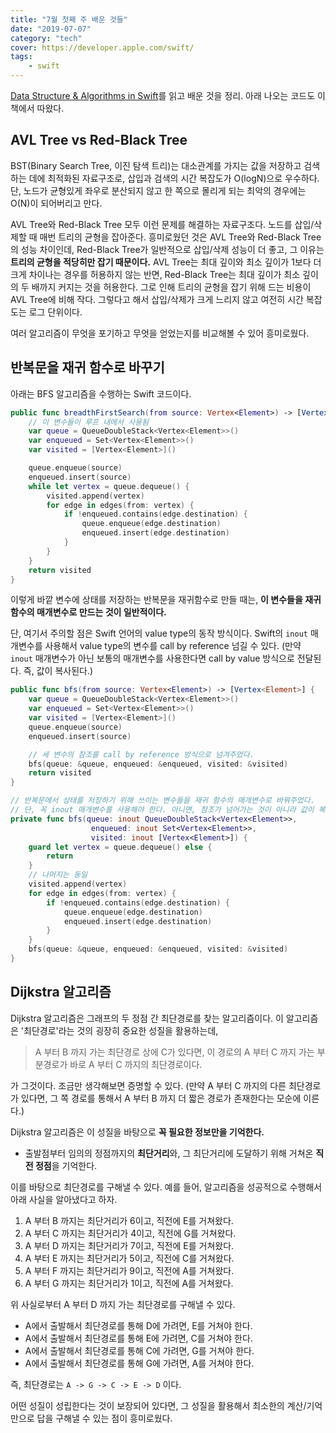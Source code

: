 ```yaml
---
title: "7월 첫째 주 배운 것들"
date: "2019-07-07"
category: "tech"
cover: https://developer.apple.com/swift/
tags:
    - swift
---
```


[Data Structure & Algorithms in Swift](https://www.raywenderlich.com/977854-data-structures-algorithms-in-swift)를 읽고 배운 것을 정리. 아래 나오는 코드도 이 책에서 따왔다.

## AVL Tree vs Red-Black Tree

BST(Binary Search Tree, 이진 탐색 트리)는 대소관계를 가지는 값을 저장하고 검색하는 데에 최적화된 자료구조로, 삽입과 검색의 시간 복잡도가 O(logN)으로 우수하다. 단, 노드가 균형있게 좌우로 분산되지 않고 한 쪽으로 몰리게 되는 최악의 경우에는 O(N)이 되어버리고 만다.

AVL Tree와 Red-Black Tree 모두 이런 문제를 해결하는 자료구조다. 노드를 삽입/삭제할 때 매번 트리의 균형을 잡아준다. 흥미로웠던 것은 AVL Tree와 Red-Black Tree의 성능 차이인데, Red-Black Tree가 일반적으로 삽입/삭제 성능이 더 좋고, 그 이유는 **트리의 균형을 적당히만 잡기 때문이다.** AVL Tree는 최대 깊이와 최소 깊이가 1보다 더 크게 차이나는 경우를 허용하지 않는 반면, Red-Black Tree는 최대 깊이가 최소 깊이의 두 배까지 커지는 것을 허용한다. 그로 인해 트리의 균형을 잡기 위해 드는 비용이 AVL Tree에 비해 작다. 그렇다고 해서 삽입/삭제가 크게 느리지 않고 여전히 시간 복잡도는 로그 단위이다.

여러 알고리즘이 무엇을 포기하고 무엇을 얻었는지를 비교해볼 수 있어 흥미로웠다.

## 반복문을 재귀 함수로 바꾸기

아래는 BFS 알고리즘을 수행하는 Swift 코드이다.

```swift
public func breadthFirstSearch(from source: Vertex<Element>) -> [Vertex<Element>] {
    // 이 변수들이 루프 내에서 사용됨
    var queue = QueueDoubleStack<Vertex<Element>>()
    var enqueued = Set<Vertex<Element>>()
    var visited = [Vertex<Element>]()

    queue.enqueue(source)
    enqueued.insert(source)
    while let vertex = queue.dequeue() {
        visited.append(vertex)
        for edge in edges(from: vertex) {
            if !enqueued.contains(edge.destination) {
                queue.enqueue(edge.destination)
                enqueued.insert(edge.destination)
            }
        }
    }
    return visited
}
```

이렇게 바깥 변수에 상태를 저장하는 반복문을 재귀함수로 만들 때는, **이 변수들을 재귀 함수의 매개변수로 만드는 것이 일반적이다.**

단, 여기서 주의할 점은 Swift 언어의 value type의 동작 방식이다. Swift의 `inout` 매개변수를 사용해서 value type의 변수를 call by reference 넘길 수 있다. (만약 `inout` 매개변수가 아닌 보통의 매개변수를 사용한다면 call by value 방식으로 전달된다. 즉, 값이 복사된다.)

```swift
public func bfs(from source: Vertex<Element>) -> [Vertex<Element>] {
    var queue = QueueDoubleStack<Vertex<Element>>()
    var enqueued = Set<Vertex<Element>>()
    var visited = [Vertex<Element>]()
    queue.enqueue(source)
    enqueued.insert(source)

    // 세 변수의 참조를 call by reference 방식으로 넘겨주었다.
    bfs(queue: &queue, enqueued: &enqueued, visited: &visited)
    return visited
}

// 반복문에서 상태를 저장하기 위해 쓰이는 변수들을 재귀 함수의 매개변수로 바꿔주었다.
// 단, 꼭 inout 매개변수를 사용해야 한다. 아니면, 참조가 넘어가는 것이 아니라 값이 복사된다.
private func bfs(queue: inout QueueDoubleStack<Vertex<Element>>,
                  enqueued: inout Set<Vertex<Element>>,
                  visited: inout [Vertex<Element>]) {
    guard let vertex = queue.dequeue() else {
        return
    }
    // 나머지는 동일
    visited.append(vertex)
    for edge in edges(from: vertex) {
        if !enqueued.contains(edge.destination) {
            queue.enqueue(edge.destination)
            enqueued.insert(edge.destination)
        }
    }
    bfs(queue: &queue, enqueued: &enqueued, visited: &visited)
}
```

## Dijkstra 알고리즘

Dijkstra 알고리즘은 그래프의 두 정점 간 최단경로를 찾는 알고리즘이다. 이 알고리즘은 '최단경로'라는 것의 굉장히 중요한 성질을 활용하는데,

> A 부터 B 까지 가는 최단경로 상에 C가 있다면, 이 경로의 A 부터 C 까지 가는 부분경로가 바로 A 부터 C 까지의 최단경로이다.

가 그것이다. 조금만 생각해보면 증명할 수 있다. (만약 A 부터 C 까지의 다른 최단경로가 있다면, 그 쪽 경로를 통해서 A 부터 B 까지 더 짧은 경로가 존재한다는 모순에 이른다.)

Dijkstra 알고리즘은 이 성질을 바탕으로 **꼭 필요한 정보만을 기억한다.**

- 출발점부터 임의의 정점까지의 **최단거리**와, 그 최단거리에 도달하기 위해 거쳐온 **직전 정점**을 기억한다.

이를 바탕으로 최단경로를 구해낼 수 있다. 예를 들어, 알고리즘을 성공적으로 수행해서 아래 사실을 알아냈다고 하자.

1. A 부터 B 까지는 최단거리가 6이고, 직전에 E를 거쳐왔다.
2. A 부터 C 까지는 최단거리가 4이고, 직전에 G를 거쳐왔다.
3. A 부터 D 까지는 최단거리가 7이고, 직전에 E를 거쳐왔다.
4. A 부터 E 까지는 최단거리가 5이고, 직전에 C를 거쳐왔다.
5. A 부터 F 까지는 최단거리가 9이고, 직전에 A를 거쳐왔다.
6. A 부터 G 까지는 최단거리가 1이고, 직전에 A를 거쳐왔다.

위 사실로부터 A 부터 D 까지 가는 최단경로를 구해낼 수 있다.

- A에서 출발해서 최단경로를 통해 D에 가려면, E를 거쳐야 한다.
- A에서 출발해서 최단경로를 통해 E에 가려면, C를 거쳐야 한다.
- A에서 출발해서 최단경로를 통해 C에 가려면, G를 거쳐야 한다.
- A에서 출발해서 최단경로를 통해 G에 가려면, A를 거쳐야 한다.

즉, 최단경로는 `A -> G -> C -> E -> D` 이다.

어떤 성질이 성립한다는 것이 보장되어 있다면, 그 성질을 활용해서 최소한의 계산/기억만으로 답을 구해낼 수 있는 점이 흥미로웠다.